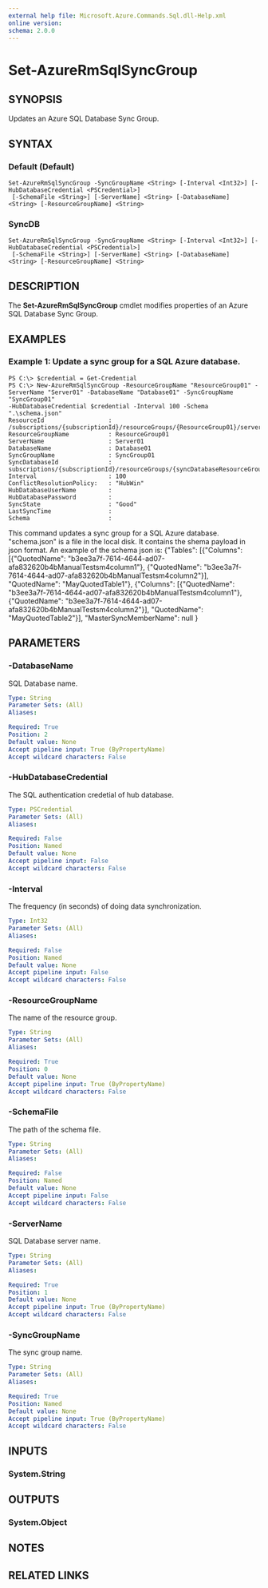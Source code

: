 ```yaml
---
external help file: Microsoft.Azure.Commands.Sql.dll-Help.xml
online version: 
schema: 2.0.0
---
```


# Set-AzureRmSqlSyncGroup

## SYNOPSIS
Updates an Azure SQL Database Sync Group.

## SYNTAX

### Default (Default)
```
Set-AzureRmSqlSyncGroup -SyncGroupName <String> [-Interval <Int32>] [-HubDatabaseCredential <PSCredential>]
 [-SchemaFile <String>] [-ServerName] <String> [-DatabaseName] <String> [-ResourceGroupName] <String>
```

### SyncDB
```
Set-AzureRmSqlSyncGroup -SyncGroupName <String> [-Interval <Int32>] [-HubDatabaseCredential <PSCredential>]
 [-SchemaFile <String>] [-ServerName] <String> [-DatabaseName] <String> [-ResourceGroupName] <String>
```

## DESCRIPTION
The **Set-AzureRmSqlSyncGroup** cmdlet modifies properties of an Azure SQL Database Sync Group.


## EXAMPLES

### Example 1: Update a sync group for a SQL Azure database.
```
PS C:\> $credential = Get-Credential
PS C:\> New-AzureRmSqlSyncGroup -ResourceGroupName "ResourceGroup01" -ServerName "Server01" -DatabaseName "Database01" -SyncGroupName "SyncGroup01"
-HubDatabaseCredential $credential -Interval 100 -Schema ".\schema.json"
ResourceId                  : /subscriptions/{subscriptionId}/resourceGroups/{ResourceGroup01}/servers/{Server01}/databases/{Database01}/syncGroups/{SyncGroup01}
ResourceGroupName           : ResourceGroup01
ServerName                  : Server01
DatabaseName                : Database01
SyncGroupName               : SyncGroup01
SyncDatabaseId              : subscriptions/{subscriptionId}/resourceGroups/{syncDatabaseResourceGroup01}/servers/{syncDatabaseServer01}/databases/{syncDatabaseName01}
Interval                    : 100
ConflictResolutionPolicy:   : "HubWin"
HubDatabaseUserName         : 
HubDatabasePassword         : 
SyncState                   : "Good"
LastSyncTime                : 
Schema                      :  
```

This command updates a sync group for a SQL Azure database. "schema.json" is a file in the local disk. It contains the shema payload in json format. An example of the schema json is:
{"Tables":  [{"Columns":  [{"QuotedName":  "b3ee3a7f-7614-4644-ad07-afa832620b4bManualTestsm4column1"}, {"QuotedName":  "b3ee3a7f-7614-4644-ad07-afa832620b4bManualTestsm4column2"}], "QuotedName":  "MayQuotedTable1"},
{"Columns":  [{"QuotedName":  "b3ee3a7f-7614-4644-ad07-afa832620b4bManualTestsm4column1"}, {"QuotedName":  "b3ee3a7f-7614-4644-ad07-afa832620b4bManualTestsm4column2"}], "QuotedName":  "MayQuotedTable2"}],
"MasterSyncMemberName":  null
}

## PARAMETERS

### -DatabaseName
SQL Database name.

```yaml
Type: String
Parameter Sets: (All)
Aliases: 

Required: True
Position: 2
Default value: None
Accept pipeline input: True (ByPropertyName)
Accept wildcard characters: False
```

### -HubDatabaseCredential
The SQL authentication credetial of hub database.

```yaml
Type: PSCredential
Parameter Sets: (All)
Aliases: 

Required: False
Position: Named
Default value: None
Accept pipeline input: False
Accept wildcard characters: False
```

### -Interval
The frequency (in seconds) of doing data synchronization.

```yaml
Type: Int32
Parameter Sets: (All)
Aliases: 

Required: False
Position: Named
Default value: None
Accept pipeline input: False
Accept wildcard characters: False
```

### -ResourceGroupName
The name of the resource group.

```yaml
Type: String
Parameter Sets: (All)
Aliases: 

Required: True
Position: 0
Default value: None
Accept pipeline input: True (ByPropertyName)
Accept wildcard characters: False
```

### -SchemaFile
The path of the schema file.

```yaml
Type: String
Parameter Sets: (All)
Aliases: 

Required: False
Position: Named
Default value: None
Accept pipeline input: False
Accept wildcard characters: False
```

### -ServerName
SQL Database server name.

```yaml
Type: String
Parameter Sets: (All)
Aliases: 

Required: True
Position: 1
Default value: None
Accept pipeline input: True (ByPropertyName)
Accept wildcard characters: False
```

### -SyncGroupName
The sync group name.

```yaml
Type: String
Parameter Sets: (All)
Aliases: 

Required: True
Position: Named
Default value: None
Accept pipeline input: True (ByPropertyName)
Accept wildcard characters: False
```

## INPUTS

### System.String


## OUTPUTS

### System.Object

## NOTES

## RELATED LINKS

